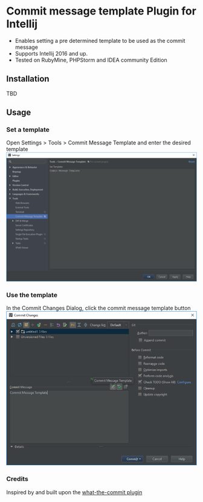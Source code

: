 # Commit message template Plugin for Intellij
- Enables setting a pre determined template to be used as the commit message
- Supports Intellij 2016 and up.
- Tested on RubyMine, PHPStorm and IDEA community Edition

## Installation
TBD

## Usage

### Set a template
Open Settings > Tools > Commit Message Template and enter the desired template
![Screenshot](Settings.png)

### Use the template
In the Commit Changes Dialog, click the commit message template button
![Screenshot](Commit.png)

### Credits
Inspired by and built upon the [what-the-commit plugin](https://github.com/darekkay/what-the-commit)